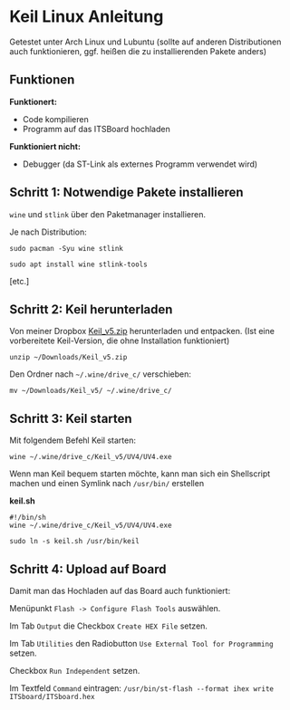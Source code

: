 # Keil Linux Anleitung

Getestet unter Arch Linux und Lubuntu
(sollte auf anderen Distributionen auch funktionieren, ggf.
heißen die zu installierenden Pakete anders)

## Funktionen

**Funktionert:**

- Code kompilieren
- Programm auf das ITSBoard hochladen

**Funktioniert nicht:**

- Debugger (da ST-Link als externes Programm verwendet wird)

## Schritt 1: Notwendige Pakete installieren

`wine` und `stlink` über den Paketmanager installieren.

Je nach Distribution:

`sudo pacman -Syu wine stlink`

`sudo apt install wine stlink-tools`

[etc.]

## Schritt 2: Keil herunterladen

Von meiner Dropbox [Keil_v5.zip](https://www.dropbox.com/s/ditsd04i56gsmvq/Keil_v5.zip?dl=1) herunterladen und entpacken. (Ist eine vorbereitete Keil-Version, die ohne Installation funktioniert)

`unzip ~/Downloads/Keil_v5.zip`

Den Ordner nach `~/.wine/drive_c/` verschieben:

`mv ~/Downloads/Keil_v5/ ~/.wine/drive_c/`

## Schritt 3: Keil starten

Mit folgendem Befehl Keil starten:

`wine ~/.wine/drive_c/Keil_v5/UV4/UV4.exe`

Wenn man Keil bequem starten möchte, kann man sich ein Shellscript machen
und einen Symlink nach `/usr/bin/` erstellen

**keil.sh**

    #!/bin/sh
    wine ~/.wine/drive_c/Keil_v5/UV4/UV4.exe

`sudo ln -s keil.sh /usr/bin/keil`

## Schritt 4: Upload auf Board

Damit man das Hochladen auf das Board auch funktioniert:

Menüpunkt `Flash -> Configure Flash Tools` auswählen.

Im Tab `Output` die Checkbox `Create HEX File` setzen.

Im Tab `Utilities` den Radiobutton `Use External Tool for Programming` setzen.

Checkbox `Run Independent` setzen.

Im Textfeld `Command` eintragen: `/usr/bin/st-flash --format ihex write ITSboard/ITSboard.hex`
